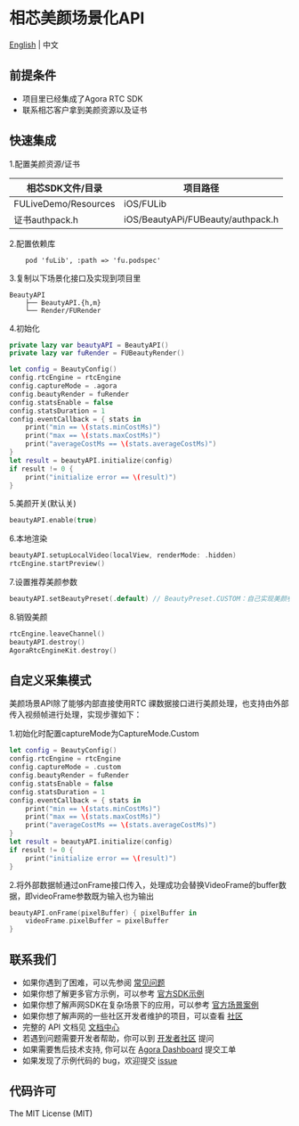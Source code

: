 # 相芯美颜场景化API

[English](README.md) | 中文

## 前提条件
- 项目里已经集成了Agora RTC SDK
- 联系相芯客户拿到美颜资源以及证书

## 快速集成
1.配置美颜资源/证书

相芯SDK文件/目录         | 项目路径                                                  |
|----------------------|-------------------------------------------------------| 
| FULiveDemo/Resources | iOS/FULib         |
| 证书authpack.h      | iOS/BeautyAPi/FUBeauty/authpack.h  |

2.配置依赖库
```podfile
	pod 'fuLib', :path => 'fu.podspec'
```

3.复制以下场景化接口及实现到项目里

```
BeautyAPI
    ├── BeautyAPI.{h,m}
    └── Render/FURender
```

4.初始化

```swift
private lazy var beautyAPI = BeautyAPI()
private lazy var fuRender = FUBeautyRender()

let config = BeautyConfig()
config.rtcEngine = rtcEngine
config.captureMode = .agora
config.beautyRender = fuRender
config.statsEnable = false
config.statsDuration = 1
config.eventCallback = { stats in
    print("min == \(stats.minCostMs)")
    print("max == \(stats.maxCostMs)")
    print("averageCostMs == \(stats.averageCostMs)")
}
let result = beautyAPI.initialize(config)
if result != 0 {
    print("initialize error == \(result)")
}
```

5.美颜开关(默认关)

```swift
beautyAPI.enable(true)
```

6.本地渲染

```swift
beautyAPI.setupLocalVideo(localView, renderMode: .hidden)
rtcEngine.startPreview()
```

7.设置推荐美颜参数
```swift
beautyAPI.setBeautyPreset(.default) // BeautyPreset.CUSTOM：自己实现美颜参数
```

8.销毁美颜

```swift
rtcEngine.leaveChannel()
beautyAPI.destroy()
AgoraRtcEngineKit.destroy()
```

## 自定义采集模式
美颜场景API除了能够内部直接使用RTC 祼数据接口进行美颜处理，也支持由外部传入视频帧进行处理，实现步骤如下：

1.初始化时配置captureMode为CaptureMode.Custom

```swift
let config = BeautyConfig()
config.rtcEngine = rtcEngine
config.captureMode = .custom
config.beautyRender = fuRender
config.statsEnable = false
config.statsDuration = 1
config.eventCallback = { stats in
    print("min == \(stats.minCostMs)")
    print("max == \(stats.maxCostMs)")
    print("averageCostMs == \(stats.averageCostMs)")
}
let result = beautyAPI.initialize(config)
if result != 0 {
    print("initialize error == \(result)")
}
```
2.将外部数据帧通过onFrame接口传入，处理成功会替换VideoFrame的buffer数据，即videoFrame参数既为输入也为输出

```swift
beautyAPI.onFrame(pixelBuffer) { pixelBuffer in
    videoFrame.pixelBuffer = pixelBuffer
}
```

## 联系我们

- 如果你遇到了困难，可以先参阅 [常见问题](https://docs.agora.io/cn/faq)
- 如果你想了解更多官方示例，可以参考 [官方SDK示例](https://github.com/AgoraIO)
- 如果你想了解声网SDK在复杂场景下的应用，可以参考 [官方场景案例](https://github.com/AgoraIO-usecase)
- 如果你想了解声网的一些社区开发者维护的项目，可以查看 [社区](https://github.com/AgoraIO-Community)
- 完整的 API 文档见 [文档中心](https://docs.agora.io/cn/)
- 若遇到问题需要开发者帮助，你可以到 [开发者社区](https://rtcdeveloper.com/) 提问
- 如果需要售后技术支持, 你可以在 [Agora Dashboard](https://dashboard.agora.io) 提交工单
- 如果发现了示例代码的 bug，欢迎提交 [issue](https://github.com/AgoraIO-Community/BeautyAPI/issues)

## 代码许可

The MIT License (MIT)